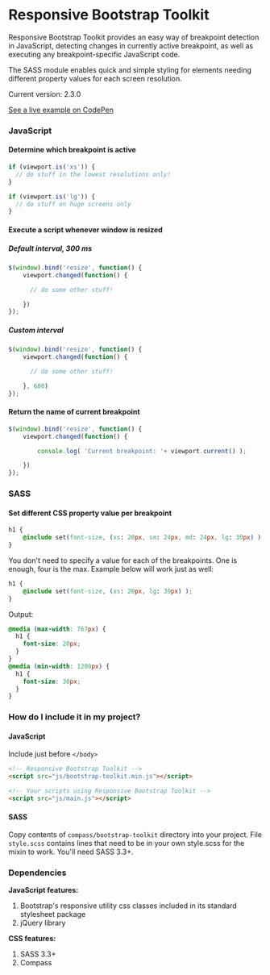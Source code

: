 # Responsive Bootstrap Toolkit


Responsive Bootstrap Toolkit provides an easy way of breakpoint detection in JavaScript, detecting changes in currently active breakpoint, as well as executing any breakpoint-specific JavaScript code.

The SASS module enables quick and simple styling for elements needing different property values for each screen resolution.

Current version: 2.3.0

[See a live example on CodePen](http://codepen.io/dih/full/ivECj)

### JavaScript
#### Determine which breakpoint is active

````javascript
if (viewport.is('xs')) {
  // do stuff in the lowest resolutions only!
}

if (viewport.is('lg')) {
  // do stuff on huge screens only
}
````

#### Execute a script whenever window is resized
##### Default interval, 300 ms

````javascript
$(window).bind('resize', function() {
    viewport.changed(function() {

      // do some other stuff!

    })
});
````

##### Custom interval

````javascript
$(window).bind('resize', function() {
    viewport.changed(function() {

      // do some other stuff!

    }, 600)
});
````

#### Return the name of current breakpoint

````javascript
$(window).bind('resize', function() {
    viewport.changed(function() {

        console.log( 'Current breakpoint: '+ viewport.current() );

    })
});
````

### SASS
#### Set different CSS property value per breakpoint

````css
h1 {
    @include set(font-size, (xs: 20px, sm: 24px, md: 24px, lg: 30px) );
}
````

You don't need to specify a value for each of the breakpoints. One is enough, four is the max. Example below will work just as well:

````css
h1 {
    @include set(font-size, (xs: 20px, lg: 30px) );
}
````

Output:

````css
@media (max-width: 767px) {
  h1 {
    font-size: 20px;
  }
}
@media (min-width: 1200px) {
  h1 {
    font-size: 30px;
  }
}
````


### How do I include it in my project?
#### JavaScript

Include just before `</body>`

````html
<!-- Responsive Bootstrap Toolkit -->
<script src="js/bootstrap-toolkit.min.js"></script>

<!-- Your scripts using Responsive Bootstrap Toolkit -->
<script src="js/main.js"></script>
````

#### SASS

Copy contents of `compass/bootstrap-toolkit` directory into your project. File `style.scss` contains lines that need to be in your own style.scss for the mixin to work. You'll need SASS 3.3+.


### Dependencies

**JavaScript features:**
  1. Bootstrap's responsive utility css classes included in its standard stylesheet package
  2. jQuery library

**CSS features:**
  1. SASS 3.3+
  2. Compass
